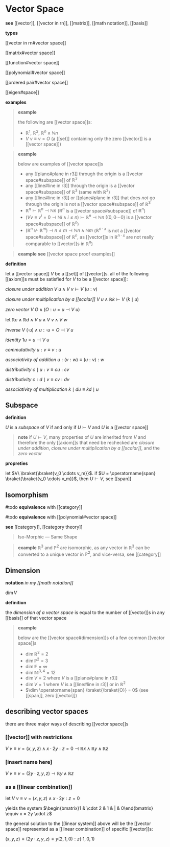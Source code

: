 # Vector Space

**see** [[vector]], [[vector in rn]], [[matrix]], [[math notation]], [[basis]]

**types**

[[vector in rn#vector space]]

[[matrix#vector space]]

[[function#vector space]]

[[polynomial#vector space]]

[[ordered pair#vector space]]

[[eigen#space]]

**examples**

> **example**
>
> the following are [[vector space]]s:
>
> - $\mathbb R^1$, $\mathbb R^2$, $\mathbb R^n \land \mathbb N n$
> - $V\ v \equiv v = O$ (a [[set]] containing only the zero [[vector]] is a [[vector space]])

> **example**
>
> below are examples of [[vector space]]s
>
> - any [[plane#plane in r3]] through the origin is a [[vector space#subspace]] of $\mathbb R^3$
> - any [[line#line in r3]] through the origin is a [[vector space#subspace]] of $\mathbb R^3$ (same with $\mathbb R^2$)
> - any [[line#line in r3]] or [[plane#plane in r3]] that does _not_ go through the origin is not a [[vector space#subspace]] of $\mathbb R^3$
> - $\mathbb R^n \vdash \mathbb R^n \dashv \mathbb N n$ ($\mathbb R^n$ is a [[vector space#subspace]] of $\mathbb R^n$)
> - $(V v \equiv v^i = 0 \dashv \mathbb N i \land i \le n) \vdash \mathbb R^n \dashv \mathbb N n$ ($(0, 0 \cdots 0)$ is a [[vector space#subspace]] of $\mathbb R^n$)
> - $(\mathbb R^n \not\vdash \mathbb R^m) \dashv n \le m \dashv \mathbb N n \land \mathbb N m$ ($\mathbb R^{n \cdot x}$ is not a [[vector space#subspace]] of $\mathbb R^n$, as [[vector]]s in $\mathbb R^{n \cdot x}$ are not really comparable to [[vector]]s in $\mathbb R^n$)

> **example** **see** [[vector space proof examples]]

**definition**

let a [[vector space]] $V$ be a [[set]] of [[vector]]s. all of the following [[axiom]]s must be satisfied for $V$ to be a [[vector space]]:

_closure under addition_ $V\ u \land V\ v \vdash V\ (u : v)$

_closure under multiplication by a [[scalar]]_ $V\ u \land \mathbb R k \vdash V\ (k \mid u)$

_zero vector_ $V\ O \land (O : u = u \dashv V\ u)$

let $\mathbb R c \land \mathbb R d \land V\ u \land V\ v \land V\ w$

_inverse_ $V\ (\cdot u) \land u : \cdot u = O \dashv V\ u$

_identity_ $1u = u \dashv V\ u$

_commutativity_ $u : v \equiv v : u$

_associativity of addition_ $u : (v : w) \equiv (u : v) : w$

_distributivity_ $c \mid u : v \equiv cu : cv$

_distributivity_ $c : d \mid v \equiv cv : dv$

_associativity of multiplication_ $k \mid du \equiv kd \mid u$

## Subspace

**definition**

$U$ is a _subspace_ of $V$ if and only if $U \vdash V$ and $U$ is a [[vector space]]

> **note** if $U \vdash V$, many properties of $U$ are inherited from $V$ and therefore the only [[axiom]]s that need be rechecked are _closure under addition_, _closure under multiplication by a [[scalar]]_, and the _zero vector_

**propreties**

let $V\ \braket{\braket{v_0 \cdots v_m}}$. if $U = \operatorname{span} \braket{\braket{v_0 \cdots v_m}}$, then $U \vdash V$, see [[span]]

## Isomorphism

#todo **equivalence** with [[category]]

#todo **equivalence** with [[polynomial#vector space]]

**see** [[category]], [[category theory]]

> Iso-Morphic &mdash; Same Shape

> **example** $\mathbb R^3$ and $\mathbb P^2$ are isomorphic, as any vector in $\mathbb R^3$ can be converted to a unique vector in $\mathbb P^2$, and vice-versa, see [[category]]

## Dimension

**notation** _in my [[math notation]]_

$\dim V$

**definition**

the _dimension of a vector space_ is equal to the number of [[vector]]s in any [[basis]] of that vector space

> **example**
>
> below are the [[vector space#dimension]]s of a few common [[vector space]]s
>
> - $\dim \mathbb R^2 = 2$
> - $\dim \mathbb P^2 = 3$
> - $\dim \mathbb F = \infty$
> - $\dim \mathbb M^{3, 4} = 12$
> - $\dim V = 2$ where $V$ is a [[plane#plane in r3]]
> - $\dim V = 1$ where $V$ is a [[line#line in r3]] or in $\mathbb R^2$
> - $\dim \operatorname{span} \braket{\braket{O}} = 0$ (see [[span]], zero [[vector]])

## describing vector spaces

there are three major ways of describing [[vector space]]s

### [[vector]] with restrictions

$V\ v \equiv v = (x, y, z) \land x \cdot 2y : z = 0 \dashv \mathbb R x \land \mathbb R y \land \mathbb R z$

### [insert name here]

$V\ v \equiv v = (2y \cdot z, y, z) \dashv \mathbb R y \land \mathbb R z$

### as a [[linear combination]]

let $V\ v \equiv v = (x, y, z) \land x \cdot 2y : z = 0$

yields the system $\begin{bmatrix}1 & \cdot 2 & 1 & | & 0\end{bmatrix} \equiv x = 2y \cdot z$

the general solution to the [[linear system]] above will be the [[vector space]] represented as a [[linear combination]] of specific [[vector]]s:

$(x, y, z) = (2y \cdot z, y, z) = y (2, 1, 0) : z (\cdot 1, 0, 1)$
